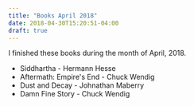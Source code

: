 ```yaml
---
title: "Books April 2018"
date: 2018-04-30T15:20:51-04:00
draft: true
---
```


I finished these books during the month of April, 2018.

* Siddhartha - Hermann Hesse
* Aftermath: Empire's End - Chuck Wendig
* Dust and Decay - Johnathan Maberry
* Damn Fine Story - Chuck Wendig